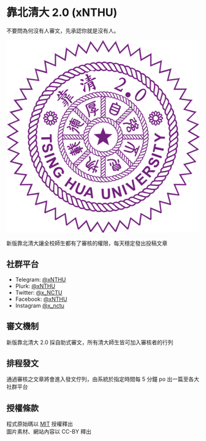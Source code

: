 # 靠北清大 2.0 (xNTHU)

不要問為何沒有人審文，先承認你就是沒有人。

[![logo](assets/img/logo.png)](https://x.nthu.io)

新版靠北清大讓全校師生都有了審核的權限，每天穩定發出投稿文章

## 社群平台
- Telegram: [@xNTHU](https://t.me/xNTHU)
- Plurk: [@xNTHU](https://plurk.com/xNTHU)
- Twitter: [@x_NCTU](https://twitter.com/x_NCTU)
- Facebook: [@xNTHU](https://fb.me/xNTHU)
- Instagram [@x_nctu](https://www.instagram.com/x_nctu/)

## 審文機制
新版靠北清大 2.0 採自助式審文，所有清大師生皆可加入審核者的行列

## 排程發文
通過審核之文章將會進入發文佇列，由系統於指定時間每 5 分鐘 po 出一篇至各大社群平台

## 授權條款
程式原始碼以 [MIT](LICENSE) 授權釋出  
圖片素材、網站內容以 CC-BY 釋出
